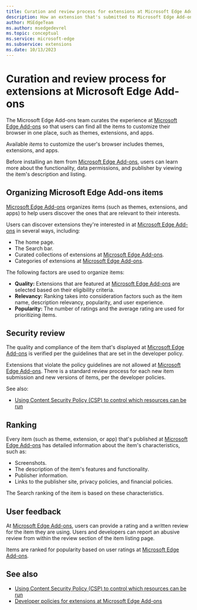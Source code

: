 ```yaml
---
title: Curation and review process for extensions at Microsoft Edge Add-ons
description: How an extension that's submitted to Microsoft Edge Add-ons is curated and reviewed by the Microsoft Edge Add-ons team.
author: MSEdgeTeam
ms.author: msedgedevrel
ms.topic: conceptual
ms.service: microsoft-edge
ms.subservice: extensions
ms.date: 10/13/2023
---
```

# Curation and review process for extensions at Microsoft Edge Add-ons

The Microsoft Edge Add-ons team curates the experience at [Microsoft Edge Add-ons](https://microsoftedge.microsoft.com/addons/) so that users can find all the items to customize their browser in one place, such as themes, extensions, and apps.

Available _items_ to customize the user's browser includes themes, extensions, and apps.

Before installing an item from [Microsoft Edge Add-ons](https://microsoftedge.microsoft.com/addons/), users can learn more about the functionality, data permissions, and publisher by viewing the item's description and listing.


<!-- ====================================================================== -->
## Organizing Microsoft Edge Add-ons items

[Microsoft Edge Add-ons](https://microsoftedge.microsoft.com/addons/) organizes items (such as themes, extensions, and apps) to help users discover the ones that are relevant to their interests.

Users can discover extensions they're interested in at [Microsoft Edge Add-ons](https://microsoftedge.microsoft.com/addons/) in several ways, including:
* The home page.
* The Search bar.
* Curated collections of extensions at [Microsoft Edge Add-ons](https://microsoftedge.microsoft.com/addons/).
* Categories of extensions at [Microsoft Edge Add-ons](https://microsoftedge.microsoft.com/addons/).

The following factors are used to organize items:
* **Quality:** Extensions that are featured at [Microsoft Edge Add-ons](https://microsoftedge.microsoft.com/addons/) are selected based on their eligibility criteria.
* **Relevancy:** Ranking takes into consideration factors such as the item name, description relevancy, popularity, and user experience.
* **Popularity:** The number of ratings and the average rating are used for prioritizing items.


<!-- ====================================================================== -->
## Security review

The quality and compliance of the item that's displayed at [Microsoft Edge Add-ons](https://microsoftedge.microsoft.com/addons/) is verified per the guidelines that are set in the developer policy.

Extensions that violate the policy guidelines are not allowed at [Microsoft Edge Add-ons](https://microsoftedge.microsoft.com/addons/).  There is a standard review process for each new item submission and new versions of items, per the developer policies.

See also:
* [Using Content Security Policy (CSP) to control which resources can be run](../developer-guide/csp.md)


<!-- ====================================================================== -->
## Ranking

Every item (such as theme, extension, or app) that's published at [Microsoft Edge Add-ons](https://microsoftedge.microsoft.com/addons/) has detailed information about the item's characteristics, such as:

* Screenshots.
* The description of the item's features and functionality.
* Publisher information.
* Links to the publisher site, privacy policies, and financial policies.

The Search ranking of the item is based on these characteristics.


<!-- ====================================================================== -->
## User feedback

At [Microsoft Edge Add-ons](https://microsoftedge.microsoft.com/addons/), users can provide a rating and a written review for the item they are using. Users and developers can report an abusive review from within the review section of the item listing page.

Items are ranked for popularity based on user ratings at [Microsoft Edge Add-ons](https://microsoftedge.microsoft.com/addons/).


<!-- ====================================================================== -->
## See also

* [Using Content Security Policy (CSP) to control which resources can be run](../developer-guide/csp.md)
* [Developer policies for extensions at Microsoft Edge Add-ons](/legal/microsoft-edge/extensions/developer-policies)

